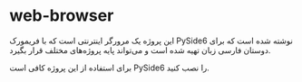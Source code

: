 # web-browser
<p>
این پروژه یک مرورگر اینترنتی است که با فریمورک PySide6 نوشته شده است که برای دوستان فارسی زبان تهیه شده است و می‌تواند پایه پروژه‌های مختلف قرار بگیرد.
</p>

<p>
برای استفاده از این پروژه کافی است PySide6 را نصب کنید.
</p>

